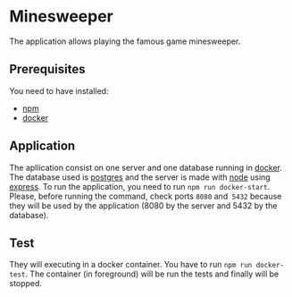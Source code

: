 # Minesweeper

The application allows playing the famous game minesweeper.

## Prerequisites

You need to have installed:

* [npm](https://www.npmjs.com/get-npm)
* [docker](https://www.docker.com/products/docker-desktop)

## Application
The apllication consist on one server and one database running in [docker](https://www.docker.com/). The database used is [postgres](https://www.postgresql.org/) and the server is made with [node](https://nodejs.org/es/) using [express](https://expressjs.com/es/).
To run the application, you need to run `npm run docker-start`. 
Please, before running the command, check ports `8080` and` 5432` because they will be used by the application (8080 by the server and 5432 by the database).

 ## Test
 
They will executing in a docker container. You have to run `npm run docker-test`. 
The container (in foreground) will be run the tests and finally will be stopped.
